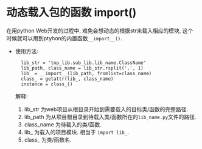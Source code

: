 # 动态载入包的函数 __import__()  

在用python Web开发的过程中, 难免会想动态的根据str来载入相应的模块, 这个时候就可以用到ptyhon的内置函数`__import__()`.  
* 使用方法:  

        lib_str = 'top_lib.sub_lib.lib_name.ClassName'
        lib_path, class_name = lib_str.rsplit('.', 1)
        lib_ = __import__(lib_path, fromlist=class_name)
        class_ = getattr(lib_, class_name)
        instance = class_()

  解释:  
  1. lib_str 为web项目从根目录开始到需要载入的目标类/函数的完整路径.  
  2. lib_path 为从项目根目录到待载入类/函数所在的`lib_name.py`文件的路径.  
  3. class_name 为待载入的类/函数.  
  4. lib_ 为载入的项目模块. 相当于 `import lib_`.
  5. class_ 为类/函数名.